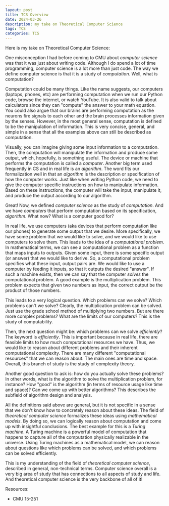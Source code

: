 ```yaml
---
layout: post
title: TCS Overview
date: 2024-03-26
description: my take on Theoretical Computer Science
tags: TCS
categories: TCS
---
```


Here is my take on Theoretical Computer Science:

One misconception I had before coming to CMU about *computer science* was that it was just about writing code. Although I do spend a lot of time programming, computer science is a lot more than just code. The way we define computer science is that it is a study of *computation*. Well, what is computation? 

Computation could be many things. Like the name suggests, our computers (laptops, phones, etc) are performing computation when we run our Python code, browse the internet, or watch YouTube. It is also valid to talk about calculators since they can "compute" the answer to your math equation. You could also argue that our brains are performing computation as the neurons fire signals to each other and the brain processes information given by the senses. However, in the most general sense, computation is defined to be the manipulation of information. This is very concise, general, and simple in a sense that all the examples above can still be described as computation. 

Visually, you can imagine giving some input information to a computation. Then, the computation will manipulate the information and produce some output, which, hopefully, is something useful. The device or machine that performs the computation is called a *computer*. Another big term used frequently in CS and in real life is an *algorithm*. The word fits our formalization well in that an *algorithm* is the description or specification of how the computer works. Just like when writing Python code, we need to give the computer specific instructions on how to manipulate information. Based on these instructions, the computer will take the input, manipulate it, and produce the output according to our algorithm. 

Great! Now, we defined *computer science* as the study of *computation*. And we have *computers* that perform computation based on its specification, *algorithm*. What now? What is a computer good for? 

In real life, we use computers (aka devices that perform computation like our phones) to generate some output that we desire. More specifically, we have some problem that we would like to solve, and we would like to use computers to solve them. This leads to the idea of a *computational problem*. In mathematical terms, we can see a computational problem as a function that maps inputs to outputs. Given some input, there is some specific output (or answer) that we would like to derive. So, a computational problem specifies what these input, output pairs are. We would like to use a computer by feeding it inputs, so that it outputs the desired "answer". If such a machine exists, then we can say that the computer *solves* the computational problem. A good example is the multiplication problem. This problem expects that given two numbers as input, the correct output be the product of those numbers. 

This leads to a very logical question. Which problems can we solve? Which problems can't we solve? Clearly, the multiplication problem can be solved. Just use the grade school method of multiplying two numbers. But are there more complex problems? What are the limits of our computers? This is the study of computability. 

Then, the next question might be: which problems can we solve *efficiently*? The keyword is *efficiently*. This is important because in real life, there are feasible limits to how much computational resources we have. Thus, we would like to reason about different problems and their inherent computational complexity. There are many different "computational resources" that we can reason about. The main ones are time and space. Overall, this branch of study is the study of complexity theory. 

Another good question to ask is: how do you actually solve these problems? In other words, what is the algorithm to solve the multiplication problem, for instance? How "good" is the algorithm (in terms of resource usage like time and space)? Can we come up with better algorithms? This describes the subfield of algorithm design and analysis. 

All the definitions said above are general, but it is not specific in a sense that we don't know how to concretely reason about these ideas. The field of *theoretical computer science* formalizes these ideas using *mathematical models*. By doing so, we can logically reason about computation and come up with insightful conclusions. The best example for this is a *Turing machine*. A Turing machine is a powerful model of computation that happens to capture all of the computation physically realizable in the universe. Using Turing machines as a mathematical model, we can reason about questions like which problems can be solved, and which problems can be solved efficiently. 

This is my understanding of the field of *theoretical computer science*, described in general, non-technical terms. Computer science overall is a very big area of study that has connections to all aspects of study and life. And theoretical computer science is the very backbone of all of it!

Resources:
- CMU 15-251